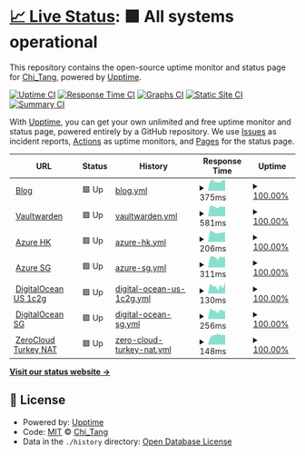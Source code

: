 # [📈 Live Status](https://uptime.chitang.dev): <!--live status--> **🟩 All systems operational**

This repository contains the open-source uptime monitor and status page for [Chi_Tang](https://chitang.dev), powered by [Upptime](https://github.com/upptime/upptime).

[![Uptime CI](https://github.com/chitang233/upptime/workflows/Uptime%20CI/badge.svg)](https://github.com/chitang233/upptime/actions?query=workflow%3A%22Uptime+CI%22)
[![Response Time CI](https://github.com/chitang233/upptime/workflows/Response%20Time%20CI/badge.svg)](https://github.com/chitang233/upptime/actions?query=workflow%3A%22Response+Time+CI%22)
[![Graphs CI](https://github.com/chitang233/upptime/workflows/Graphs%20CI/badge.svg)](https://github.com/chitang233/upptime/actions?query=workflow%3A%22Graphs+CI%22)
[![Static Site CI](https://github.com/chitang233/upptime/workflows/Static%20Site%20CI/badge.svg)](https://github.com/chitang233/upptime/actions?query=workflow%3A%22Static+Site+CI%22)
[![Summary CI](https://github.com/chitang233/upptime/workflows/Summary%20CI/badge.svg)](https://github.com/chitang233/upptime/actions?query=workflow%3A%22Summary+CI%22)

With [Upptime](https://upptime.js.org), you can get your own unlimited and free uptime monitor and status page, powered entirely by a GitHub repository. We use [Issues](https://github.com/chitang233/upptime/issues) as incident reports, [Actions](https://github.com/chitang233/upptime/actions) as uptime monitors, and [Pages](https://uptime.chitang.dev) for the status page.

<!--start: status pages-->
<!-- This summary is generated by Upptime (https://github.com/upptime/upptime) -->
<!-- Do not edit this manually, your changes will be overwritten -->
<!-- prettier-ignore -->
| URL | Status | History | Response Time | Uptime |
| --- | ------ | ------- | ------------- | ------ |
| <img alt="" src="https://icons.duckduckgo.com/ip3/blog.chitang.dev.ico" height="13"> [Blog](https://blog.chitang.dev) | 🟩 Up | [blog.yml](https://github.com/chitang233/upptime/commits/HEAD/history/blog.yml) | <details><summary><img alt="Response time graph" src="./graphs/blog/response-time-week.png" height="20"> 375ms</summary><br><a href="https://uptime.chitang.dev/history/blog"><img alt="Response time 455" src="https://img.shields.io/endpoint?url=https%3A%2F%2Fraw.githubusercontent.com%2Fchitang233%2Fupptime%2FHEAD%2Fapi%2Fblog%2Fresponse-time.json"></a><br><a href="https://uptime.chitang.dev/history/blog"><img alt="24-hour response time 405" src="https://img.shields.io/endpoint?url=https%3A%2F%2Fraw.githubusercontent.com%2Fchitang233%2Fupptime%2FHEAD%2Fapi%2Fblog%2Fresponse-time-day.json"></a><br><a href="https://uptime.chitang.dev/history/blog"><img alt="7-day response time 375" src="https://img.shields.io/endpoint?url=https%3A%2F%2Fraw.githubusercontent.com%2Fchitang233%2Fupptime%2FHEAD%2Fapi%2Fblog%2Fresponse-time-week.json"></a><br><a href="https://uptime.chitang.dev/history/blog"><img alt="30-day response time 371" src="https://img.shields.io/endpoint?url=https%3A%2F%2Fraw.githubusercontent.com%2Fchitang233%2Fupptime%2FHEAD%2Fapi%2Fblog%2Fresponse-time-month.json"></a><br><a href="https://uptime.chitang.dev/history/blog"><img alt="1-year response time 455" src="https://img.shields.io/endpoint?url=https%3A%2F%2Fraw.githubusercontent.com%2Fchitang233%2Fupptime%2FHEAD%2Fapi%2Fblog%2Fresponse-time-year.json"></a></details> | <details><summary><a href="https://uptime.chitang.dev/history/blog">100.00%</a></summary><a href="https://uptime.chitang.dev/history/blog"><img alt="All-time uptime 100.00%" src="https://img.shields.io/endpoint?url=https%3A%2F%2Fraw.githubusercontent.com%2Fchitang233%2Fupptime%2FHEAD%2Fapi%2Fblog%2Fuptime.json"></a><br><a href="https://uptime.chitang.dev/history/blog"><img alt="24-hour uptime 100.00%" src="https://img.shields.io/endpoint?url=https%3A%2F%2Fraw.githubusercontent.com%2Fchitang233%2Fupptime%2FHEAD%2Fapi%2Fblog%2Fuptime-day.json"></a><br><a href="https://uptime.chitang.dev/history/blog"><img alt="7-day uptime 100.00%" src="https://img.shields.io/endpoint?url=https%3A%2F%2Fraw.githubusercontent.com%2Fchitang233%2Fupptime%2FHEAD%2Fapi%2Fblog%2Fuptime-week.json"></a><br><a href="https://uptime.chitang.dev/history/blog"><img alt="30-day uptime 100.00%" src="https://img.shields.io/endpoint?url=https%3A%2F%2Fraw.githubusercontent.com%2Fchitang233%2Fupptime%2FHEAD%2Fapi%2Fblog%2Fuptime-month.json"></a><br><a href="https://uptime.chitang.dev/history/blog"><img alt="1-year uptime 100.00%" src="https://img.shields.io/endpoint?url=https%3A%2F%2Fraw.githubusercontent.com%2Fchitang233%2Fupptime%2FHEAD%2Fapi%2Fblog%2Fuptime-year.json"></a></details>
| <img alt="" src="https://icons.duckduckgo.com/ip3/vaultwarden.chitang.dev.ico" height="13"> [Vaultwarden](https://vaultwarden.chitang.dev) | 🟩 Up | [vaultwarden.yml](https://github.com/chitang233/upptime/commits/HEAD/history/vaultwarden.yml) | <details><summary><img alt="Response time graph" src="./graphs/vaultwarden/response-time-week.png" height="20"> 581ms</summary><br><a href="https://uptime.chitang.dev/history/vaultwarden"><img alt="Response time 949" src="https://img.shields.io/endpoint?url=https%3A%2F%2Fraw.githubusercontent.com%2Fchitang233%2Fupptime%2FHEAD%2Fapi%2Fvaultwarden%2Fresponse-time.json"></a><br><a href="https://uptime.chitang.dev/history/vaultwarden"><img alt="24-hour response time 591" src="https://img.shields.io/endpoint?url=https%3A%2F%2Fraw.githubusercontent.com%2Fchitang233%2Fupptime%2FHEAD%2Fapi%2Fvaultwarden%2Fresponse-time-day.json"></a><br><a href="https://uptime.chitang.dev/history/vaultwarden"><img alt="7-day response time 581" src="https://img.shields.io/endpoint?url=https%3A%2F%2Fraw.githubusercontent.com%2Fchitang233%2Fupptime%2FHEAD%2Fapi%2Fvaultwarden%2Fresponse-time-week.json"></a><br><a href="https://uptime.chitang.dev/history/vaultwarden"><img alt="30-day response time 1571" src="https://img.shields.io/endpoint?url=https%3A%2F%2Fraw.githubusercontent.com%2Fchitang233%2Fupptime%2FHEAD%2Fapi%2Fvaultwarden%2Fresponse-time-month.json"></a><br><a href="https://uptime.chitang.dev/history/vaultwarden"><img alt="1-year response time 949" src="https://img.shields.io/endpoint?url=https%3A%2F%2Fraw.githubusercontent.com%2Fchitang233%2Fupptime%2FHEAD%2Fapi%2Fvaultwarden%2Fresponse-time-year.json"></a></details> | <details><summary><a href="https://uptime.chitang.dev/history/vaultwarden">100.00%</a></summary><a href="https://uptime.chitang.dev/history/vaultwarden"><img alt="All-time uptime 99.97%" src="https://img.shields.io/endpoint?url=https%3A%2F%2Fraw.githubusercontent.com%2Fchitang233%2Fupptime%2FHEAD%2Fapi%2Fvaultwarden%2Fuptime.json"></a><br><a href="https://uptime.chitang.dev/history/vaultwarden"><img alt="24-hour uptime 100.00%" src="https://img.shields.io/endpoint?url=https%3A%2F%2Fraw.githubusercontent.com%2Fchitang233%2Fupptime%2FHEAD%2Fapi%2Fvaultwarden%2Fuptime-day.json"></a><br><a href="https://uptime.chitang.dev/history/vaultwarden"><img alt="7-day uptime 100.00%" src="https://img.shields.io/endpoint?url=https%3A%2F%2Fraw.githubusercontent.com%2Fchitang233%2Fupptime%2FHEAD%2Fapi%2Fvaultwarden%2Fuptime-week.json"></a><br><a href="https://uptime.chitang.dev/history/vaultwarden"><img alt="30-day uptime 99.94%" src="https://img.shields.io/endpoint?url=https%3A%2F%2Fraw.githubusercontent.com%2Fchitang233%2Fupptime%2FHEAD%2Fapi%2Fvaultwarden%2Fuptime-month.json"></a><br><a href="https://uptime.chitang.dev/history/vaultwarden"><img alt="1-year uptime 99.97%" src="https://img.shields.io/endpoint?url=https%3A%2F%2Fraw.githubusercontent.com%2Fchitang233%2Fupptime%2FHEAD%2Fapi%2Fvaultwarden%2Fuptime-year.json"></a></details>
| <img alt="" src="https://icons.duckduckgo.com/ip3/null.ico" height="13"> [Azure HK](server.chitang.dev) | 🟩 Up | [azure-hk.yml](https://github.com/chitang233/upptime/commits/HEAD/history/azure-hk.yml) | <details><summary><img alt="Response time graph" src="./graphs/azure-hk/response-time-week.png" height="20"> 206ms</summary><br><a href="https://uptime.chitang.dev/history/azure-hk"><img alt="Response time 209" src="https://img.shields.io/endpoint?url=https%3A%2F%2Fraw.githubusercontent.com%2Fchitang233%2Fupptime%2FHEAD%2Fapi%2Fazure-hk%2Fresponse-time.json"></a><br><a href="https://uptime.chitang.dev/history/azure-hk"><img alt="24-hour response time 205" src="https://img.shields.io/endpoint?url=https%3A%2F%2Fraw.githubusercontent.com%2Fchitang233%2Fupptime%2FHEAD%2Fapi%2Fazure-hk%2Fresponse-time-day.json"></a><br><a href="https://uptime.chitang.dev/history/azure-hk"><img alt="7-day response time 206" src="https://img.shields.io/endpoint?url=https%3A%2F%2Fraw.githubusercontent.com%2Fchitang233%2Fupptime%2FHEAD%2Fapi%2Fazure-hk%2Fresponse-time-week.json"></a><br><a href="https://uptime.chitang.dev/history/azure-hk"><img alt="30-day response time 213" src="https://img.shields.io/endpoint?url=https%3A%2F%2Fraw.githubusercontent.com%2Fchitang233%2Fupptime%2FHEAD%2Fapi%2Fazure-hk%2Fresponse-time-month.json"></a><br><a href="https://uptime.chitang.dev/history/azure-hk"><img alt="1-year response time 209" src="https://img.shields.io/endpoint?url=https%3A%2F%2Fraw.githubusercontent.com%2Fchitang233%2Fupptime%2FHEAD%2Fapi%2Fazure-hk%2Fresponse-time-year.json"></a></details> | <details><summary><a href="https://uptime.chitang.dev/history/azure-hk">100.00%</a></summary><a href="https://uptime.chitang.dev/history/azure-hk"><img alt="All-time uptime 100.00%" src="https://img.shields.io/endpoint?url=https%3A%2F%2Fraw.githubusercontent.com%2Fchitang233%2Fupptime%2FHEAD%2Fapi%2Fazure-hk%2Fuptime.json"></a><br><a href="https://uptime.chitang.dev/history/azure-hk"><img alt="24-hour uptime 100.00%" src="https://img.shields.io/endpoint?url=https%3A%2F%2Fraw.githubusercontent.com%2Fchitang233%2Fupptime%2FHEAD%2Fapi%2Fazure-hk%2Fuptime-day.json"></a><br><a href="https://uptime.chitang.dev/history/azure-hk"><img alt="7-day uptime 100.00%" src="https://img.shields.io/endpoint?url=https%3A%2F%2Fraw.githubusercontent.com%2Fchitang233%2Fupptime%2FHEAD%2Fapi%2Fazure-hk%2Fuptime-week.json"></a><br><a href="https://uptime.chitang.dev/history/azure-hk"><img alt="30-day uptime 100.00%" src="https://img.shields.io/endpoint?url=https%3A%2F%2Fraw.githubusercontent.com%2Fchitang233%2Fupptime%2FHEAD%2Fapi%2Fazure-hk%2Fuptime-month.json"></a><br><a href="https://uptime.chitang.dev/history/azure-hk"><img alt="1-year uptime 100.00%" src="https://img.shields.io/endpoint?url=https%3A%2F%2Fraw.githubusercontent.com%2Fchitang233%2Fupptime%2FHEAD%2Fapi%2Fazure-hk%2Fuptime-year.json"></a></details>
| <img alt="" src="https://icons.duckduckgo.com/ip3/null.ico" height="13"> [Azure SG](azure-sgp.chitang.eu.org) | 🟩 Up | [azure-sg.yml](https://github.com/chitang233/upptime/commits/HEAD/history/azure-sg.yml) | <details><summary><img alt="Response time graph" src="./graphs/azure-sg/response-time-week.png" height="20"> 311ms</summary><br><a href="https://uptime.chitang.dev/history/azure-sg"><img alt="Response time 314" src="https://img.shields.io/endpoint?url=https%3A%2F%2Fraw.githubusercontent.com%2Fchitang233%2Fupptime%2FHEAD%2Fapi%2Fazure-sg%2Fresponse-time.json"></a><br><a href="https://uptime.chitang.dev/history/azure-sg"><img alt="24-hour response time 326" src="https://img.shields.io/endpoint?url=https%3A%2F%2Fraw.githubusercontent.com%2Fchitang233%2Fupptime%2FHEAD%2Fapi%2Fazure-sg%2Fresponse-time-day.json"></a><br><a href="https://uptime.chitang.dev/history/azure-sg"><img alt="7-day response time 311" src="https://img.shields.io/endpoint?url=https%3A%2F%2Fraw.githubusercontent.com%2Fchitang233%2Fupptime%2FHEAD%2Fapi%2Fazure-sg%2Fresponse-time-week.json"></a><br><a href="https://uptime.chitang.dev/history/azure-sg"><img alt="30-day response time 322" src="https://img.shields.io/endpoint?url=https%3A%2F%2Fraw.githubusercontent.com%2Fchitang233%2Fupptime%2FHEAD%2Fapi%2Fazure-sg%2Fresponse-time-month.json"></a><br><a href="https://uptime.chitang.dev/history/azure-sg"><img alt="1-year response time 314" src="https://img.shields.io/endpoint?url=https%3A%2F%2Fraw.githubusercontent.com%2Fchitang233%2Fupptime%2FHEAD%2Fapi%2Fazure-sg%2Fresponse-time-year.json"></a></details> | <details><summary><a href="https://uptime.chitang.dev/history/azure-sg">100.00%</a></summary><a href="https://uptime.chitang.dev/history/azure-sg"><img alt="All-time uptime 98.89%" src="https://img.shields.io/endpoint?url=https%3A%2F%2Fraw.githubusercontent.com%2Fchitang233%2Fupptime%2FHEAD%2Fapi%2Fazure-sg%2Fuptime.json"></a><br><a href="https://uptime.chitang.dev/history/azure-sg"><img alt="24-hour uptime 100.00%" src="https://img.shields.io/endpoint?url=https%3A%2F%2Fraw.githubusercontent.com%2Fchitang233%2Fupptime%2FHEAD%2Fapi%2Fazure-sg%2Fuptime-day.json"></a><br><a href="https://uptime.chitang.dev/history/azure-sg"><img alt="7-day uptime 100.00%" src="https://img.shields.io/endpoint?url=https%3A%2F%2Fraw.githubusercontent.com%2Fchitang233%2Fupptime%2FHEAD%2Fapi%2Fazure-sg%2Fuptime-week.json"></a><br><a href="https://uptime.chitang.dev/history/azure-sg"><img alt="30-day uptime 99.98%" src="https://img.shields.io/endpoint?url=https%3A%2F%2Fraw.githubusercontent.com%2Fchitang233%2Fupptime%2FHEAD%2Fapi%2Fazure-sg%2Fuptime-month.json"></a><br><a href="https://uptime.chitang.dev/history/azure-sg"><img alt="1-year uptime 98.89%" src="https://img.shields.io/endpoint?url=https%3A%2F%2Fraw.githubusercontent.com%2Fchitang233%2Fupptime%2FHEAD%2Fapi%2Fazure-sg%2Fuptime-year.json"></a></details>
| <img alt="" src="https://icons.duckduckgo.com/ip3/null.ico" height="13"> [DigitalOcean US 1c2g](do-sfo.chitang.eu.org) | 🟩 Up | [digital-ocean-us-1c2g.yml](https://github.com/chitang233/upptime/commits/HEAD/history/digital-ocean-us-1c2g.yml) | <details><summary><img alt="Response time graph" src="./graphs/digital-ocean-us-1c2g/response-time-week.png" height="20"> 130ms</summary><br><a href="https://uptime.chitang.dev/history/digital-ocean-us-1c2g"><img alt="Response time 123" src="https://img.shields.io/endpoint?url=https%3A%2F%2Fraw.githubusercontent.com%2Fchitang233%2Fupptime%2FHEAD%2Fapi%2Fdigital-ocean-us-1c2g%2Fresponse-time.json"></a><br><a href="https://uptime.chitang.dev/history/digital-ocean-us-1c2g"><img alt="24-hour response time 195" src="https://img.shields.io/endpoint?url=https%3A%2F%2Fraw.githubusercontent.com%2Fchitang233%2Fupptime%2FHEAD%2Fapi%2Fdigital-ocean-us-1c2g%2Fresponse-time-day.json"></a><br><a href="https://uptime.chitang.dev/history/digital-ocean-us-1c2g"><img alt="7-day response time 130" src="https://img.shields.io/endpoint?url=https%3A%2F%2Fraw.githubusercontent.com%2Fchitang233%2Fupptime%2FHEAD%2Fapi%2Fdigital-ocean-us-1c2g%2Fresponse-time-week.json"></a><br><a href="https://uptime.chitang.dev/history/digital-ocean-us-1c2g"><img alt="30-day response time 142" src="https://img.shields.io/endpoint?url=https%3A%2F%2Fraw.githubusercontent.com%2Fchitang233%2Fupptime%2FHEAD%2Fapi%2Fdigital-ocean-us-1c2g%2Fresponse-time-month.json"></a><br><a href="https://uptime.chitang.dev/history/digital-ocean-us-1c2g"><img alt="1-year response time 123" src="https://img.shields.io/endpoint?url=https%3A%2F%2Fraw.githubusercontent.com%2Fchitang233%2Fupptime%2FHEAD%2Fapi%2Fdigital-ocean-us-1c2g%2Fresponse-time-year.json"></a></details> | <details><summary><a href="https://uptime.chitang.dev/history/digital-ocean-us-1c2g">100.00%</a></summary><a href="https://uptime.chitang.dev/history/digital-ocean-us-1c2g"><img alt="All-time uptime 100.00%" src="https://img.shields.io/endpoint?url=https%3A%2F%2Fraw.githubusercontent.com%2Fchitang233%2Fupptime%2FHEAD%2Fapi%2Fdigital-ocean-us-1c2g%2Fuptime.json"></a><br><a href="https://uptime.chitang.dev/history/digital-ocean-us-1c2g"><img alt="24-hour uptime 100.00%" src="https://img.shields.io/endpoint?url=https%3A%2F%2Fraw.githubusercontent.com%2Fchitang233%2Fupptime%2FHEAD%2Fapi%2Fdigital-ocean-us-1c2g%2Fuptime-day.json"></a><br><a href="https://uptime.chitang.dev/history/digital-ocean-us-1c2g"><img alt="7-day uptime 100.00%" src="https://img.shields.io/endpoint?url=https%3A%2F%2Fraw.githubusercontent.com%2Fchitang233%2Fupptime%2FHEAD%2Fapi%2Fdigital-ocean-us-1c2g%2Fuptime-week.json"></a><br><a href="https://uptime.chitang.dev/history/digital-ocean-us-1c2g"><img alt="30-day uptime 100.00%" src="https://img.shields.io/endpoint?url=https%3A%2F%2Fraw.githubusercontent.com%2Fchitang233%2Fupptime%2FHEAD%2Fapi%2Fdigital-ocean-us-1c2g%2Fuptime-month.json"></a><br><a href="https://uptime.chitang.dev/history/digital-ocean-us-1c2g"><img alt="1-year uptime 100.00%" src="https://img.shields.io/endpoint?url=https%3A%2F%2Fraw.githubusercontent.com%2Fchitang233%2Fupptime%2FHEAD%2Fapi%2Fdigital-ocean-us-1c2g%2Fuptime-year.json"></a></details>
| <img alt="" src="https://icons.duckduckgo.com/ip3/null.ico" height="13"> [DigitalOcean SG](do-sgp.chitang.eu.org) | 🟩 Up | [digital-ocean-sg.yml](https://github.com/chitang233/upptime/commits/HEAD/history/digital-ocean-sg.yml) | <details><summary><img alt="Response time graph" src="./graphs/digital-ocean-sg/response-time-week.png" height="20"> 256ms</summary><br><a href="https://uptime.chitang.dev/history/digital-ocean-sg"><img alt="Response time 260" src="https://img.shields.io/endpoint?url=https%3A%2F%2Fraw.githubusercontent.com%2Fchitang233%2Fupptime%2FHEAD%2Fapi%2Fdigital-ocean-sg%2Fresponse-time.json"></a><br><a href="https://uptime.chitang.dev/history/digital-ocean-sg"><img alt="24-hour response time 232" src="https://img.shields.io/endpoint?url=https%3A%2F%2Fraw.githubusercontent.com%2Fchitang233%2Fupptime%2FHEAD%2Fapi%2Fdigital-ocean-sg%2Fresponse-time-day.json"></a><br><a href="https://uptime.chitang.dev/history/digital-ocean-sg"><img alt="7-day response time 256" src="https://img.shields.io/endpoint?url=https%3A%2F%2Fraw.githubusercontent.com%2Fchitang233%2Fupptime%2FHEAD%2Fapi%2Fdigital-ocean-sg%2Fresponse-time-week.json"></a><br><a href="https://uptime.chitang.dev/history/digital-ocean-sg"><img alt="30-day response time 268" src="https://img.shields.io/endpoint?url=https%3A%2F%2Fraw.githubusercontent.com%2Fchitang233%2Fupptime%2FHEAD%2Fapi%2Fdigital-ocean-sg%2Fresponse-time-month.json"></a><br><a href="https://uptime.chitang.dev/history/digital-ocean-sg"><img alt="1-year response time 260" src="https://img.shields.io/endpoint?url=https%3A%2F%2Fraw.githubusercontent.com%2Fchitang233%2Fupptime%2FHEAD%2Fapi%2Fdigital-ocean-sg%2Fresponse-time-year.json"></a></details> | <details><summary><a href="https://uptime.chitang.dev/history/digital-ocean-sg">100.00%</a></summary><a href="https://uptime.chitang.dev/history/digital-ocean-sg"><img alt="All-time uptime 100.00%" src="https://img.shields.io/endpoint?url=https%3A%2F%2Fraw.githubusercontent.com%2Fchitang233%2Fupptime%2FHEAD%2Fapi%2Fdigital-ocean-sg%2Fuptime.json"></a><br><a href="https://uptime.chitang.dev/history/digital-ocean-sg"><img alt="24-hour uptime 100.00%" src="https://img.shields.io/endpoint?url=https%3A%2F%2Fraw.githubusercontent.com%2Fchitang233%2Fupptime%2FHEAD%2Fapi%2Fdigital-ocean-sg%2Fuptime-day.json"></a><br><a href="https://uptime.chitang.dev/history/digital-ocean-sg"><img alt="7-day uptime 100.00%" src="https://img.shields.io/endpoint?url=https%3A%2F%2Fraw.githubusercontent.com%2Fchitang233%2Fupptime%2FHEAD%2Fapi%2Fdigital-ocean-sg%2Fuptime-week.json"></a><br><a href="https://uptime.chitang.dev/history/digital-ocean-sg"><img alt="30-day uptime 100.00%" src="https://img.shields.io/endpoint?url=https%3A%2F%2Fraw.githubusercontent.com%2Fchitang233%2Fupptime%2FHEAD%2Fapi%2Fdigital-ocean-sg%2Fuptime-month.json"></a><br><a href="https://uptime.chitang.dev/history/digital-ocean-sg"><img alt="1-year uptime 100.00%" src="https://img.shields.io/endpoint?url=https%3A%2F%2Fraw.githubusercontent.com%2Fchitang233%2Fupptime%2FHEAD%2Fapi%2Fdigital-ocean-sg%2Fuptime-year.json"></a></details>
| <img alt="" src="https://icons.duckduckgo.com/ip3/null.ico" height="13"> [ZeroCloud Turkey NAT](185.219.134.99) | 🟩 Up | [zero-cloud-turkey-nat.yml](https://github.com/chitang233/upptime/commits/HEAD/history/zero-cloud-turkey-nat.yml) | <details><summary><img alt="Response time graph" src="./graphs/zero-cloud-turkey-nat/response-time-week.png" height="20"> 148ms</summary><br><a href="https://uptime.chitang.dev/history/zero-cloud-turkey-nat"><img alt="Response time 148" src="https://img.shields.io/endpoint?url=https%3A%2F%2Fraw.githubusercontent.com%2Fchitang233%2Fupptime%2FHEAD%2Fapi%2Fzero-cloud-turkey-nat%2Fresponse-time.json"></a><br><a href="https://uptime.chitang.dev/history/zero-cloud-turkey-nat"><img alt="24-hour response time 150" src="https://img.shields.io/endpoint?url=https%3A%2F%2Fraw.githubusercontent.com%2Fchitang233%2Fupptime%2FHEAD%2Fapi%2Fzero-cloud-turkey-nat%2Fresponse-time-day.json"></a><br><a href="https://uptime.chitang.dev/history/zero-cloud-turkey-nat"><img alt="7-day response time 148" src="https://img.shields.io/endpoint?url=https%3A%2F%2Fraw.githubusercontent.com%2Fchitang233%2Fupptime%2FHEAD%2Fapi%2Fzero-cloud-turkey-nat%2Fresponse-time-week.json"></a><br><a href="https://uptime.chitang.dev/history/zero-cloud-turkey-nat"><img alt="30-day response time 148" src="https://img.shields.io/endpoint?url=https%3A%2F%2Fraw.githubusercontent.com%2Fchitang233%2Fupptime%2FHEAD%2Fapi%2Fzero-cloud-turkey-nat%2Fresponse-time-month.json"></a><br><a href="https://uptime.chitang.dev/history/zero-cloud-turkey-nat"><img alt="1-year response time 148" src="https://img.shields.io/endpoint?url=https%3A%2F%2Fraw.githubusercontent.com%2Fchitang233%2Fupptime%2FHEAD%2Fapi%2Fzero-cloud-turkey-nat%2Fresponse-time-year.json"></a></details> | <details><summary><a href="https://uptime.chitang.dev/history/zero-cloud-turkey-nat">100.00%</a></summary><a href="https://uptime.chitang.dev/history/zero-cloud-turkey-nat"><img alt="All-time uptime 99.78%" src="https://img.shields.io/endpoint?url=https%3A%2F%2Fraw.githubusercontent.com%2Fchitang233%2Fupptime%2FHEAD%2Fapi%2Fzero-cloud-turkey-nat%2Fuptime.json"></a><br><a href="https://uptime.chitang.dev/history/zero-cloud-turkey-nat"><img alt="24-hour uptime 100.00%" src="https://img.shields.io/endpoint?url=https%3A%2F%2Fraw.githubusercontent.com%2Fchitang233%2Fupptime%2FHEAD%2Fapi%2Fzero-cloud-turkey-nat%2Fuptime-day.json"></a><br><a href="https://uptime.chitang.dev/history/zero-cloud-turkey-nat"><img alt="7-day uptime 100.00%" src="https://img.shields.io/endpoint?url=https%3A%2F%2Fraw.githubusercontent.com%2Fchitang233%2Fupptime%2FHEAD%2Fapi%2Fzero-cloud-turkey-nat%2Fuptime-week.json"></a><br><a href="https://uptime.chitang.dev/history/zero-cloud-turkey-nat"><img alt="30-day uptime 100.00%" src="https://img.shields.io/endpoint?url=https%3A%2F%2Fraw.githubusercontent.com%2Fchitang233%2Fupptime%2FHEAD%2Fapi%2Fzero-cloud-turkey-nat%2Fuptime-month.json"></a><br><a href="https://uptime.chitang.dev/history/zero-cloud-turkey-nat"><img alt="1-year uptime 99.78%" src="https://img.shields.io/endpoint?url=https%3A%2F%2Fraw.githubusercontent.com%2Fchitang233%2Fupptime%2FHEAD%2Fapi%2Fzero-cloud-turkey-nat%2Fuptime-year.json"></a></details>

<!--end: status pages-->

[**Visit our status website →**](https://uptime.chitang.dev)

## 📄 License

- Powered by: [Upptime](https://github.com/upptime/upptime)
- Code: [MIT](./LICENSE) © [Chi_Tang](https://chitang.dev)
- Data in the `./history` directory: [Open Database License](https://opendatacommons.org/licenses/odbl/1-0/)
